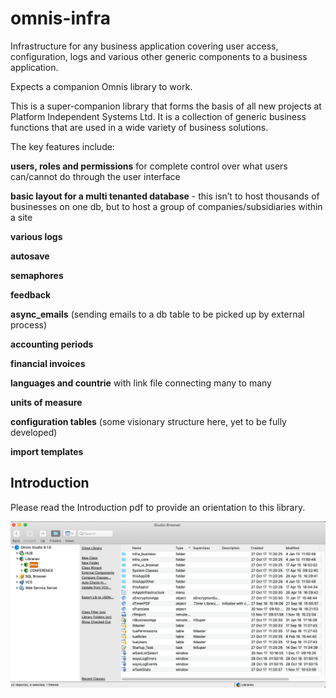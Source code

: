 # omnis-infra
Infrastructure for any business application covering user access, configuration, logs and various other generic components to a business application.

Expects a companion Omnis library to work.

This is a super-companion library that forms the basis of all new projects at Platform Independent Systems Ltd.  It is a collection of generic business functions that are used in a wide variety of business solutions.

The key features include:

**users, roles and permissions** for complete control over what users can/cannot do through the user interface

**basic layout for a multi tenanted database** - this isn’t to host thousands of businesses on one db, but to host a group of companies/subsidiaries within a site

**various logs**

**autosave**

**semaphores**

**feedback**

**async_emails** (sending emails to a db table to be picked up by external process)

**accounting periods**

**financial invoices**

**languages and countrie** with link file connecting many to many

**units of measure**

**configuration tables** (some visionary structure here, yet to be fully developed)

**import templates**



## Introduction

Please read the Introduction pdf to provide an orientation to this library.


![IDE Screenshot](https://github.com/PISL/omnis-infra/blob/master/resources/IDE_example.png)
